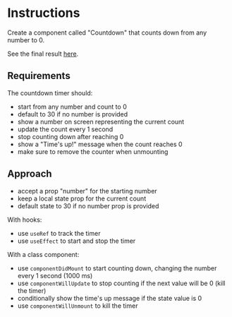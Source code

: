 # Instructions

Create a component called "Countdown" that counts down from any number to 0.

See the final result [here](https://18xp0422ol.codesandbox.io/).

## Requirements

The countdown timer should:

- start from any number and count to 0
- default to 30 if no number is provided
- show a number on screen representing the current count
- update the count every 1 second
- stop counting down after reaching 0
- show a "Time's up!" message when the count reaches 0
- make sure to remove the counter when unmounting

## Approach

- accept a prop "number" for the starting number
- keep a local state prop for the current count
- default state to 30 if no number prop is provided

With hooks:

- use `useRef` to track the timer
- use `useEffect` to start and stop the timer

With a class component:

- use `componentDidMount` to start counting down, changing the number every 1 second (1000 ms)
- use `componentWillUpdate` to stop counting if the next value will be 0 (kill the timer)
- conditionally show the time's up message if the state value is 0
- use `componentWillUnmount` to kill the timer
